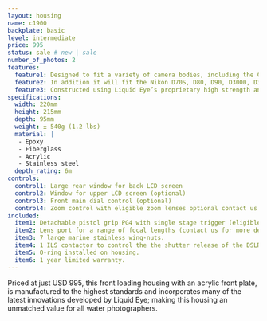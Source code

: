 ```yaml
---
layout: housing
name: c1900
backplate: basic
level: intermediate
price: 995
status: sale # new | sale
number_of_photos: 2
features:
  feature1: Designed to fit a variety of camera bodies, including the Canon EOS 300D, EOS 350D, EOS 400D, EOS 450D, EOS 500D, EOS 550D, EOS 600D, EOS 20D, EOS 30D, EOS 40D, EOS 50D, EOS 60D, EOS 7D, EOS 5D, EOS 5D Mark II.
  feature2: In addition it will fit the Nikon D70S, D80, D90, D3000, D3100, D5000, D5100, D7000, D200, D300, D300 S, D700, D800.
  feature3: Constructed using Liquid Eye’s proprietary high strength and ultra light epoxy resin sandwiched core technology.
specifications:
  width: 220mm
  height: 215mm
  depth: 95mm
  weight: ± 540g (1.2 lbs)
  material: |
   - Epoxy
   - Fiberglass
   - Acrylic
   - Stainless steel
  depth_rating: 6m
controls:
  control1: Large rear window for back LCD screen
  control2: Window for upper LCD screen (optional)
  control3: Front main dial control (optional)
  control4: Zoom control with eligible zoom lenses optional contact us for further details.
included:
  item1: Detachable pistol grip PG4 with single stage trigger (eligible for PG3 upgrade).
  item2: Lens port for a range of focal lengths (contact us for more details).
  item3: 7 large marine stainless wing-nuts.
  item4: 1 ILS contactor to control the the shutter release of the DSLR.
  item5: O-ring installed on housing.
  item6: 1 year limited warranty.
---
```

Priced at just USD 995, this front loading housing with an acrylic front plate, is manufactured to the highest standards and incorporates many of the latest innovations developed by Liquid Eye; making this housing an unmatched value for all water photographers.
